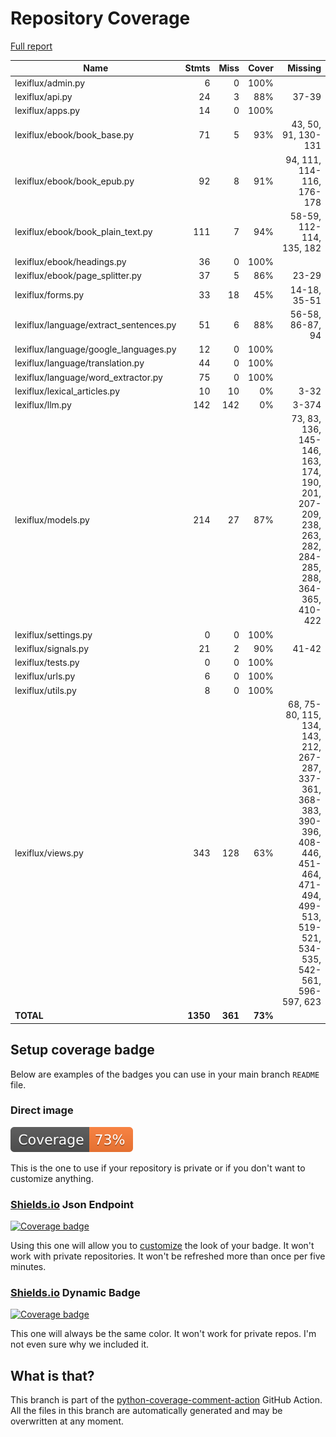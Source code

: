 # Repository Coverage

[Full report](https://htmlpreview.github.io/?https://github.com/andgineer/lexiflux/blob/python-coverage-comment-action-data/htmlcov/index.html)

| Name                                    |    Stmts |     Miss |   Cover |   Missing |
|---------------------------------------- | -------: | -------: | ------: | --------: |
| lexiflux/admin.py                       |        6 |        0 |    100% |           |
| lexiflux/api.py                         |       24 |        3 |     88% |     37-39 |
| lexiflux/apps.py                        |       14 |        0 |    100% |           |
| lexiflux/ebook/book\_base.py            |       71 |        5 |     93% |43, 50, 91, 130-131 |
| lexiflux/ebook/book\_epub.py            |       92 |        8 |     91% |94, 111, 114-116, 176-178 |
| lexiflux/ebook/book\_plain\_text.py     |      111 |        7 |     94% |58-59, 112-114, 135, 182 |
| lexiflux/ebook/headings.py              |       36 |        0 |    100% |           |
| lexiflux/ebook/page\_splitter.py        |       37 |        5 |     86% |     23-29 |
| lexiflux/forms.py                       |       33 |       18 |     45% |14-18, 35-51 |
| lexiflux/language/extract\_sentences.py |       51 |        6 |     88% |56-58, 86-87, 94 |
| lexiflux/language/google\_languages.py  |       12 |        0 |    100% |           |
| lexiflux/language/translation.py        |       44 |        0 |    100% |           |
| lexiflux/language/word\_extractor.py    |       75 |        0 |    100% |           |
| lexiflux/lexical\_articles.py           |       10 |       10 |      0% |      3-32 |
| lexiflux/llm.py                         |      142 |      142 |      0% |     3-374 |
| lexiflux/models.py                      |      214 |       27 |     87% |73, 83, 136, 145-146, 163, 174, 190, 201, 207-209, 238, 263, 282, 284-285, 288, 364-365, 410-422 |
| lexiflux/settings.py                    |        0 |        0 |    100% |           |
| lexiflux/signals.py                     |       21 |        2 |     90% |     41-42 |
| lexiflux/tests.py                       |        0 |        0 |    100% |           |
| lexiflux/urls.py                        |        6 |        0 |    100% |           |
| lexiflux/utils.py                       |        8 |        0 |    100% |           |
| lexiflux/views.py                       |      343 |      128 |     63% |68, 75-80, 115, 134, 143, 212, 267-287, 337-361, 368-383, 390-396, 408-446, 451-464, 471-494, 499-513, 519-521, 534-535, 542-561, 596-597, 623 |
|                               **TOTAL** | **1350** |  **361** | **73%** |           |


## Setup coverage badge

Below are examples of the badges you can use in your main branch `README` file.

### Direct image

[![Coverage badge](https://raw.githubusercontent.com/andgineer/lexiflux/python-coverage-comment-action-data/badge.svg)](https://htmlpreview.github.io/?https://github.com/andgineer/lexiflux/blob/python-coverage-comment-action-data/htmlcov/index.html)

This is the one to use if your repository is private or if you don't want to customize anything.

### [Shields.io](https://shields.io) Json Endpoint

[![Coverage badge](https://img.shields.io/endpoint?url=https://raw.githubusercontent.com/andgineer/lexiflux/python-coverage-comment-action-data/endpoint.json)](https://htmlpreview.github.io/?https://github.com/andgineer/lexiflux/blob/python-coverage-comment-action-data/htmlcov/index.html)

Using this one will allow you to [customize](https://shields.io/endpoint) the look of your badge.
It won't work with private repositories. It won't be refreshed more than once per five minutes.

### [Shields.io](https://shields.io) Dynamic Badge

[![Coverage badge](https://img.shields.io/badge/dynamic/json?color=brightgreen&label=coverage&query=%24.message&url=https%3A%2F%2Fraw.githubusercontent.com%2Fandgineer%2Flexiflux%2Fpython-coverage-comment-action-data%2Fendpoint.json)](https://htmlpreview.github.io/?https://github.com/andgineer/lexiflux/blob/python-coverage-comment-action-data/htmlcov/index.html)

This one will always be the same color. It won't work for private repos. I'm not even sure why we included it.

## What is that?

This branch is part of the
[python-coverage-comment-action](https://github.com/marketplace/actions/python-coverage-comment)
GitHub Action. All the files in this branch are automatically generated and may be
overwritten at any moment.